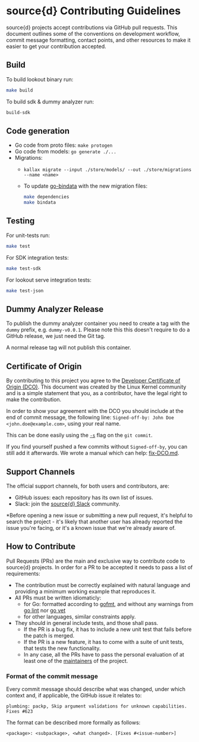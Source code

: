 # source{d} Contributing Guidelines

source{d} projects accept contributions via GitHub pull requests.
This document outlines some of the
conventions on development workflow, commit message formatting, contact points,
and other resources to make it easier to get your contribution accepted.

## Build

To build lookout binary run:
```bash
make build
```

To build sdk & dummy analyzer run:
```bash
build-sdk
```

## Code generation

* Go code from proto files: `make protogen`
* Go code from models: `go generate ./...`
* Migrations:
  * `kallax migrate --input ./store/models/ --out ./store/migrations --name <name>`
  * To update [go-bindata](https://github.com/jteeuwen/go-bindata) with the new migration files:

    ```bash
    make dependencies
    make bindata
    ```

## Testing

For unit-tests run:
```bash
make test
```

For SDK integration tests:
```bash
make test-sdk
```

For lookout serve integration tests:
```bash
make test-json
```

## Dummy Analyzer Release

To publish the dummy analyzer container you need to create a tag with the `dummy` prefix, e.g. `dummy-v0.0.1`. Please note this this doesn't require to do a GitHub release, we just need the Git tag.

A normal release tag will not publish this container.

## Certificate of Origin

By contributing to this project you agree to the [Developer Certificate of
Origin (DCO)](DCO). This document was created by the Linux Kernel community and is a
simple statement that you, as a contributor, have the legal right to make the
contribution.

In order to show your agreement with the DCO you should include at the end of commit message,
the following line: `Signed-off-by: John Doe <john.doe@example.com>`, using your real name.

This can be done easily using the [`-s`](https://github.com/git/git/blob/b2c150d3aa82f6583b9aadfecc5f8fa1c74aca09/Documentation/git-commit.txt#L154-L161) flag on the `git commit`.

If you find yourself pushed a few commits without `Signed-off-by`, you can still add it afterwards. We wrote a manual which can help: [fix-DCO.md](https://github.com/src-d/guide/blob/master/developer-community/fix-DCO.md).

## Support Channels

The official support channels, for both users and contributors, are:

- GitHub issues: each repository has its own list of issues.
- Slack: join the [source{d} Slack](https://join.slack.com/t/sourced-community/shared_invite/enQtMjc4Njk5MzEyNzM2LTFjNzY4NjEwZGEwMzRiNTM4MzRlMzQ4MmIzZjkwZmZlM2NjODUxZmJjNDI1OTcxNDAyMmZlNmFjODZlNTg0YWM) community.

*Before opening a new issue or submitting a new pull request, it's helpful to
search the project - it's likely that another user has already reported the
issue you're facing, or it's a known issue that we're already aware of.


## How to Contribute

Pull Requests (PRs) are the main and exclusive way to contribute code to source{d} projects.
In order for a PR to be accepted it needs to pass a list of requirements:

- The contribution must be correctly explained with natural language and providing a minimum working example that reproduces it.
- All PRs must be written idiomaticly:
    - for Go: formatted according to [gofmt](https://golang.org/cmd/gofmt/), and without any warnings from [go lint](https://github.com/golang/lint) nor [go vet](https://golang.org/cmd/vet/)
    - for other languages, similar constraints apply.
- They should in general include tests, and those shall pass.
    - If the PR is a bug fix, it has to include a new unit test that fails before the patch is merged.
    - If the PR is a new feature, it has to come with a suite of unit tests, that tests the new functionality.
    - In any case, all the PRs have to pass the personal evaluation of at least one of the [maintainers](MAINTAINERS) of the project.


### Format of the commit message

Every commit message should describe what was changed, under which context and, if applicable, the GitHub issue it relates to:

```
plumbing: packp, Skip argument validations for unknown capabilities. Fixes #623
```

The format can be described more formally as follows:

```
<package>: <subpackage>, <what changed>. [Fixes #<issue-number>]
```
